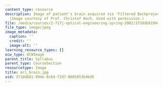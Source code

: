 ```yaml
---
content_type: resource
description: Image of patient's brain acquired via 'Filtered Backprojection' technique.
  (Image courtesy of Prof. Christof Koch. Used with permission.)
file: /media/courses/2-717j-optical-engineering-spring-2002/373ddb81994e0c64f2d70665853b4bd5_mri_brain.jpg
file_type: image/jpeg
image_metadata:
  caption: ''
  credit: ''
  image-alt: ''
learning_resource_types: []
ocw_type: OCWImage
parent_title: Syllabus
parent_type: CourseSection
resourcetype: Image
title: mri_brain.jpg
uid: 373ddb81-994e-0c64-f2d7-0665853b4bd5
---
```

